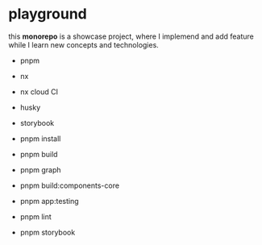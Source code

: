 # playground

this **monorepo** is a showcase project, where I implemend and add feature while I learn new concepts and technologies.

- pnpm
- nx
- nx cloud CI
- husky
- storybook

- pnpm install
- pnpm build
- pnpm graph
- pnpm build:components-core
- pnpm app:testing
- pnpm lint
- pnpm storybook